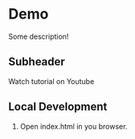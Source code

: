 # Demo

Some description!

## Subheader 

Watch tutorial on Youtube

## Local Development

1. Open index.html in you browser.
